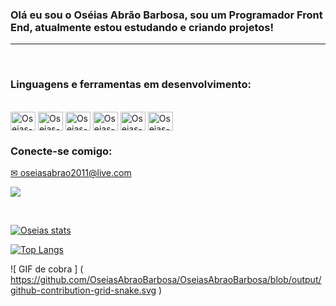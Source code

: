 ### Olá eu sou o Oséias Abrão Barbosa, sou um Programador Front End, atualmente estou estudando e criando projetos!
---
<br>

### Linguagens e ferramentas em desenvolvimento:

<div style="display: inline_block"><br>
<img align="center" alt="Oseias-HTML" height="30" width="40" src="https://cdn.jsdelivr.net/gh/devicons/devicon/icons/html5/html5-original.svg">
<img align="center" alt="Oseias-CSS" height="30" width="40" src="https://cdn.jsdelivr.net/gh/devicons/devicon/icons/css3/css3-original.svg">
<img align="center" alt="Oseias-JavaScript" height="30" width="40" src="https://cdn.jsdelivr.net/gh/devicons/devicon/icons/javascript/javascript-original.svg">
<img align="center" alt="Oseias-Git" height="30" width="40" src="https://cdn.jsdelivr.net/gh/devicons/devicon/icons/git/git-original.svg">
<img align="center" alt="Oseias-Github" height="30" width="40" src="https://cdn.jsdelivr.net/gh/devicons/devicon/icons/github/github-original.svg">
<img align="center" alt="Oseias-Figma" height="30" width="40" src="https://cdn.jsdelivr.net/gh/devicons/devicon/icons/figma/figma-original.svg">
</div>

### Conecte-se comigo:

<div>
  <p align="left"><a href="mailto:oseiasabrao2011@live.com">✉ oseiasabrao2011@live.com</a></p>
  
  <a href="https://www.linkedin.com/in/oseias-abrao-barbosa" target="_blank"><img src="https://img.shields.io/badge/-LinkedIn-%230077B5?style=for-the-badge&logo=linkedin&logoColor=white" target="_blank"></a>
</div>
<br>

[![Oseias stats](https://github-readme-stats.vercel.app/api?username=OseiasAbraoBarbosa)](https://github.com/anuraghazra/github-readme-stats)

[![Top Langs](https://github-readme-stats.vercel.app/api/top-langs/?username=OseiasAbraoBarbosa)](https://github.com/anuraghazra/github-readme-stats)


![ GIF de cobra ] ( https://github.com/OseiasAbraoBarbosa/OseiasAbraoBarbosa/blob/output/github-contribution-grid-snake.svg )
